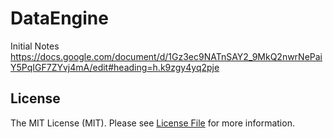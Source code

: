 # DataEngine

Initial Notes
https://docs.google.com/document/d/1Gz3ec9NATnSAY2_9MkQ2nwrNePaiY5PqIGF7ZYvj4mA/edit#heading=h.k9zgy4yq2pje

## License

The MIT License (MIT). Please see [License File](LICENSE.md) for more information.
